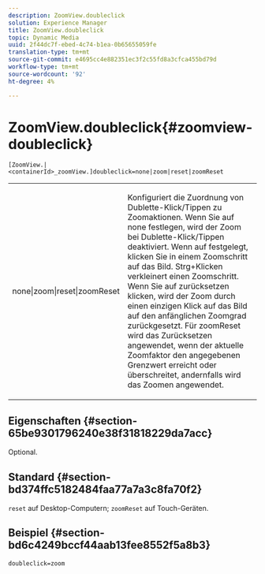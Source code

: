 ```yaml
---
description: ZoomView.doubleclick
solution: Experience Manager
title: ZoomView.doubleclick
topic: Dynamic Media
uuid: 2f44dc7f-ebed-4c74-b1ea-0b65655059fe
translation-type: tm+mt
source-git-commit: e4695cc4e882351ec3f2c55fd8a3cfca455bd79d
workflow-type: tm+mt
source-wordcount: '92'
ht-degree: 4%

---
```



# ZoomView.doubleclick{#zoomview-doubleclick}

`[ZoomView.|<containerId>_zoomView.]doubleclick=none|zoom|reset|zoomReset`

<table id="table_E314540D347D47699C04EB80D20C0721"> 
 <tbody> 
  <tr> 
   <td colname="col1"> <p> <span class="codeph"> none|zoom|reset|zoomReset  </span> </p> </td> 
   <td colname="col2"> <p> Konfiguriert die Zuordnung von Dublette-Klick/Tippen zu Zoomaktionen. Wenn Sie auf <span class="codeph"> none </span> festlegen, wird der Zoom bei Dublette-Klick/Tippen deaktiviert. Wenn auf <span class="codeph"> </span> festgelegt, klicken Sie in einem Zoomschritt auf das Bild. Strg+Klicken verkleinert einen Zoomschritt. Wenn Sie auf <span class="codeph"> zurücksetzen </span> klicken, wird der Zoom durch einen einzigen Klick auf das Bild auf den anfänglichen Zoomgrad zurückgesetzt. Für <span class="codeph"> zoomReset </span> wird das Zurücksetzen angewendet, wenn der aktuelle Zoomfaktor den angegebenen Grenzwert erreicht oder überschreitet, andernfalls wird das Zoomen angewendet. </p> </td> 
  </tr> 
 </tbody> 
</table>

## Eigenschaften {#section-65be9301796240e38f31818229da7acc}

Optional.

## Standard {#section-bd374ffc5182484faa77a7a3c8fa70f2}

`reset` auf Desktop-Computern;  `zoomReset` auf Touch-Geräten.

## Beispiel {#section-bd6c4249bccf44aab13fee8552f5a8b3}

`doubleclick=zoom`
